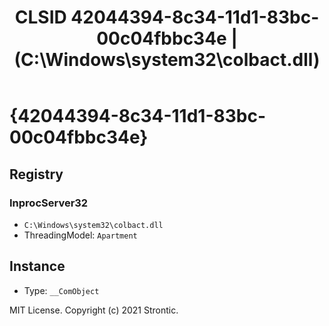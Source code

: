 ﻿---
title: "CLSID 42044394-8c34-11d1-83bc-00c04fbbc34e | (C:\\Windows\\system32\\colbact.dll)"
excerpt: What is COM-Object CLSID 42044394-8c34-11d1-83bc-00c04fbbc34e?
---

# {42044394-8c34-11d1-83bc-00c04fbbc34e}


## Registry


### InprocServer32

* `C:\Windows\system32\colbact.dll`
* ThreadingModel: `Apartment`

## Instance

* Type: `__ComObject`

MIT License. Copyright (c) 2021 Strontic.


